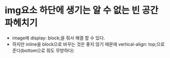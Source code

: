 # img요소 하단에 생기는 알 수 없는 빈 공간 파헤치기

- image에 display: block;을 줘서 해결 할 수 있다.
- 하지만 inline을 block으로 바꾸는 것은 좋지 않기 때문에 vertical-align: top;으로 준다(bottom으로 줘도 무방하다)
